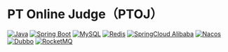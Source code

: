 # PT Online Judge（PTOJ）

[![Java](https://img.shields.io/badge/Java-11-informational)](http://openjdk.java.net/)
[![Spring Boot](https://img.shields.io/badge/Spring%20Boot-2.7.12.RELEASE-success)](https://spring.io/projects/spring-boot)
[![MySQL](https://img.shields.io/badge/MySQL-8.2.0-blue)](https://www.mysql.com/)
[![Redis](https://img.shields.io/badge/Redis-7.2-red)](https://redis.io/)
[![SpringCloud Alibaba](https://img.shields.io/badge/Spring%20Cloud%20Alibaba-2021.0.4.0-success)](https://spring.io/projects/spring-cloud-alibaba)
[![Nacos](https://img.shields.io/badge/Nacos-2.3.0-%23267DF7)](https://github.com/alibaba/nacos)
[![Dubbo](https://img.shields.io/badge/Dubbo-3.2.4-red)](https://github.com/apache/dubbo)
[![RocketMQ](https://img.shields.io/badge/RocketMQ-5.2.0-yellow)](https://github.com/apache/rocketmq)

[//]: # ([![RabbitMQ]&#40;https://img.shields.io/badge/RabbitMQ-3.12.12-yellow&#41;]&#40;https://github.com/rabbitmq/rabbitmq-server&#41;)